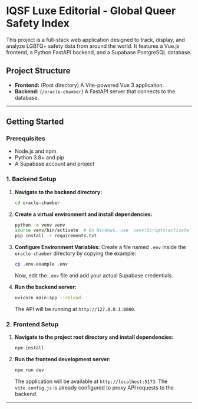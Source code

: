 # IQSF Luxe Editorial - Global Queer Safety Index

This project is a full-stack web application designed to track, display, and analyze LGBTQ+ safety data from around the world. It features a Vue.js frontend, a Python FastAPI backend, and a Supabase PostgreSQL database.

## Project Structure

- **Frontend:** (Root directory) A Vite-powered Vue 3 application.
- **Backend:** (`/oracle-chamber`) A FastAPI server that connects to the database.

---

## Getting Started

### Prerequisites

- Node.js and npm
- Python 3.8+ and pip
- A Supabase account and project

### 1. Backend Setup

1.  **Navigate to the backend directory:**
    ```bash
    cd oracle-chamber
    ```

2.  **Create a virtual environment and install dependencies:**
    ```bash
    python -m venv venv
    source venv/bin/activate  # On Windows, use `venv\Scripts\activate`
    pip install -r requirements.txt
    ```

3.  **Configure Environment Variables:**
    Create a file named `.env` inside the `oracle-chamber` directory by copying the example:
    ```bash
    cp .env.example .env
    ```
    Now, edit the `.env` file and add your actual Supabase credentials.

4.  **Run the backend server:**
    ```bash
    uvicorn main:app --reload
    ```
    The API will be running at `http://127.0.0.1:8000`.

### 2. Frontend Setup

1.  **Navigate to the project root directory and install dependencies:**
    ```bash
    npm install
    ```

2.  **Run the frontend development server:**
    ```bash
    npm run dev
    ```
    The application will be available at `http://localhost:5173`. The `vite.config.js` is already configured to proxy API requests to the backend.

---
